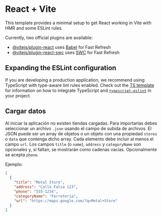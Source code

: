 # React + Vite

This template provides a minimal setup to get React working in Vite with HMR and some ESLint rules.

Currently, two official plugins are available:

- [@vitejs/plugin-react](https://github.com/vitejs/vite-plugin-react/blob/main/packages/plugin-react) uses [Babel](https://babeljs.io/) for Fast Refresh
- [@vitejs/plugin-react-swc](https://github.com/vitejs/vite-plugin-react/blob/main/packages/plugin-react-swc) uses [SWC](https://swc.rs/) for Fast Refresh

## Expanding the ESLint configuration

If you are developing a production application, we recommend using TypeScript with type-aware lint rules enabled. Check out the [TS template](https://github.com/vitejs/vite/tree/main/packages/create-vite/template-react-ts) for information on how to integrate TypeScript and [`typescript-eslint`](https://typescript-eslint.io) in your project.

## Cargar datos

Al iniciar la aplicación no existen tiendas cargadas. Para importarlas debes
seleccionar un archivo `.json` usando el campo de subida de archivos. El JSON
puede ser un array de objetos o un objeto con una propiedad `stores` o `data`
que contenga dicho array. Cada elemento debe incluir al menos el campo `url`.
Los campos `title` (o `name`), `address` y `categoryName` son opcionales y, si
faltan, se mostrarán como cadenas vacías. Opcionalmente se acepta `phone`.

Ejemplo:

```json
[
  {
    "title": "Metal Store",
    "address": "Calle Falsa 123",
    "phone": "555-1234",
    "categoryName": "Ferretería",
    "url": "https://maps.google.com/?q=Metal+Store"
  }
]
```
